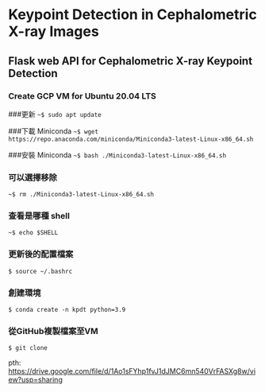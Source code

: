 # Keypoint Detection in Cephalometric X-ray Images
## Flask web API for Cephalometric X-ray Keypoint Detection
### Create GCP VM for Ubuntu 20.04 LTS

###更新
`~$ sudo apt update`

###下載 Miniconda
`~$ wget https://repo.anaconda.com/miniconda/Miniconda3-latest-Linux-x86_64.sh`

###安裝 Miniconda
`~$ bash ./Miniconda3-latest-Linux-x86_64.sh`

### 可以選擇移除
`~$ rm ./Miniconda3-latest-Linux-x86_64.sh`
### 查看是哪種 shell
`~$ echo $SHELL`
### 更新後的配置檔案
`$ source ~/.bashrc`

### 創建環境
`$ conda create -n kpdt python=3.9`

### 從GitHub複製檔案至VM
`$ git clone `



pth: https://drive.google.com/file/d/1Ao1sFYhp1fvJ1dJMC6mn540VrFASXg8w/view?usp=sharing
